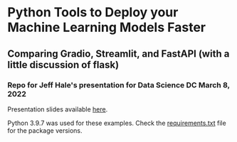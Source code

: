 # Python Tools to Deploy your Machine Learning Models Faster

## Comparing Gradio, Streamlit, and FastAPI (with a little discussion of flask)

### Repo for Jeff Hale's presentation for Data Science DC March 8, 2022


Presentation slides available [here](/presentation/Python%20Tools%20to%20Deploy%20Your%20Machine%20Learning%20Models%20Faster.pdf).

Python 3.9.7 was used for these examples. Check the [requirements.txt](requirements.txt) file for the package versions.